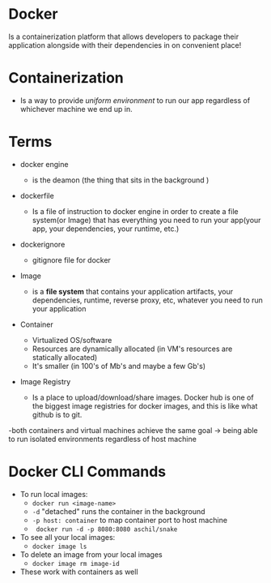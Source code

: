 # Docker
Is a containerization platform that allows developers to package their application alongside with their dependencies in on convenient place!

# Containerization
- Is a way to provide *uniform environment* to run our app regardless of whichever machine we end up in.

# Terms
- docker engine
  - is the deamon (the thing that sits in the background )

- dockerfile
  - Is a file of instruction to docker engine in order to create a file system(or Image) that has everything you need to run your app(your app, your dependencies, your runtime, etc.)

- dockerignore
  - gitignore file for docker

- Image
  - is a **file system** that contains your application artifacts, your dependencies, runtime, reverse proxy, etc, whatever you need to run your application

- Container
  - Virtualized OS/software
  - Resources are dynamically allocated (in VM's resources are statically allocated)
  - It's smaller (in 100's of Mb's and maybe a few Gb's)

- Image Registry
  - Is a place to upload/download/share images. Docker hub is one of the biggest image registries for docker images, and this is like what github is to git.

-both containers and virtual machines achieve the same goal -> being able to run isolated environments regardless of host machine

# Docker CLI Commands
- To run local images:
  - `docker run <image-name>`
  - `-d` "detached"  runs the container in the background
  - `-p host: container` to map container port to host machine
  - ` docker run -d -p 8080:8080 aschil/snake`
- To see all your local images:
  - `docker image ls`
- To delete an image from your local images
  - `docker image rm image-id`
- These work with containers as well
